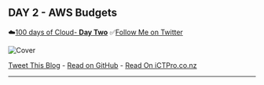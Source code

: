 
## DAY 2 - AWS Budgets 
☁️[100 days of Cloud- **Day Two**](https://github.com/anuvindhs/100daysofcloud)
 ✅[Follow Me on Twitter](https://twitter.com/anuvindhs)

![Cover](  )

[Tweet This Blog](https://link.anuvindh.com/twitter/DAY-1-AMAZON-SES-tweet.html)  - [Read on GitHub](https://github.com/anuvindhs/100daysofcloud) - [Read On iCTPro.co.nz](https://ictpro.co.nz)

-----
